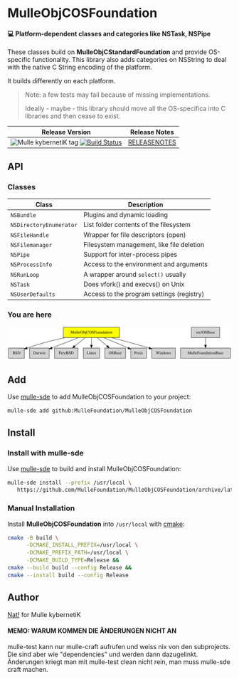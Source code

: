 # MulleObjCOSFoundation

#### 💻 Platform-dependent classes and categories like NSTask, NSPipe

These classes build on **MulleObjCStandardFoundation** and provide OS-specific
functionality. This library also adds categories on NSString to deal with
the native C String encoding of the platform.

It builds differently on each platform.

> Note: a few tests may fail because of missing implementations.
>
> Ideally - maybe - this library should move all the OS-specifica into C
> libraries and then cease to exist.


| Release Version                                       | Release Notes
|-------------------------------------------------------|--------------
| ![Mulle kybernetiK tag](https://img.shields.io/github/tag//MulleObjCOSFoundation.svg?branch=release) [![Build Status](https://github.com//MulleObjCOSFoundation/workflows/CI/badge.svg?branch=release)](//github.com//MulleObjCOSFoundation/actions)| [RELEASENOTES](RELEASENOTES.md) |


## API

### Classes

| Class                   | Description
|-------------------------|----------------------------------------
| `NSBundle`              | Plugins and dynamic loading
| `NSDirectoryEnumerator` | List folder contents of the filesystem
| `NSFileHandle`          | Wrapper for file descriptors (open)
| `NSFilemanager`         | Filesystem management, like file deletion
| `NSPipe`                | Support for inter-process pipes
| `NSProcessInfo`         | Access to the environment and arguments
| `NSRunLoop`             | A wrapper around `select()` usually
| `NSTask`                | Does vfork() and execvs() on Unix
| `NSUserDefaults`        | Access to the program settings (registry)







### You are here

![Overview](overview.dot.svg)

## Add

Use [mulle-sde](//github.com/mulle-sde) to add MulleObjCOSFoundation to your project:

``` sh
mulle-sde add github:MulleFoundation/MulleObjCOSFoundation
```

## Install

### Install with mulle-sde

Use [mulle-sde](//github.com/mulle-sde) to build and install MulleObjCOSFoundation:

``` sh
mulle-sde install --prefix /usr/local \
   https://github.com/MulleFoundation/MulleObjCOSFoundation/archive/latest.tar.gz
```

### Manual Installation


Install **MulleObjCOSFoundation** into `/usr/local` with [cmake](https://cmake.org):

``` sh
cmake -B build \
      -DCMAKE_INSTALL_PREFIX=/usr/local \
      -DCMAKE_PREFIX_PATH=/usr/local \
      -DCMAKE_BUILD_TYPE=Release &&
cmake --build build --config Release &&
cmake --install build --config Release
```

## Author

[Nat!](https://mulle-kybernetik.com/weblog) for Mulle kybernetiK


#### MEMO: WARUM KOMMEN DIE ÄNDERUNGEN NICHT AN

mulle-test kann nur mulle-craft aufrufen und weiss nix von den subprojects.
Die sind aber wie "dependencies" und werden dann dazugelinkt. Änderungen kriegt
man mit mulle-test clean nicht rein, man muss mulle-sde craft machen.
